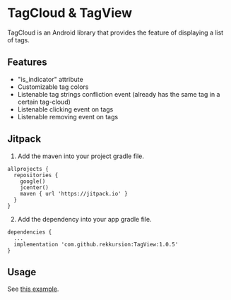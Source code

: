 # TagCloud & TagView
TagCloud is an Android library that provides the feature of displaying a list of tags.

## Features
* "is_indicator" attribute
* Customizable tag colors
* Listenable tag strings confliction event (already has the same tag in a certain tag-cloud)
* Listenable clicking event on tags
* Listenable removing event on tags

## Jitpack
1. Add the maven into your project gradle file.
<pre><code>allprojects {
  repositories {
    google()
    jcenter()
    maven { url 'https://jitpack.io' }
  }
}
</code></pre>

2. Add the dependency into your app gradle file.
<pre><code>dependencies {
  ...
  implementation 'com.github.rekkursion:TagView:1.0.5'
}
</code></pre>

## Usage
See <a href="https://github.com/Rekkursion/TagView/blob/master/app/src/main/java/com/rekkursion/tagviewsample/MainActivity.kt">this example</a>.
